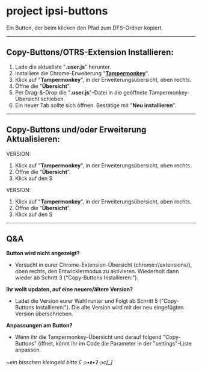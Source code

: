 # project ipsi-buttons
Ein Button, der beim klicken den Pfad zum DFS-Ordner kopiert.

----

## Copy-Buttons/OTRS-Extension Installieren:

1. Lade die aktuellste "**.user.js**" herunter.
2. Installiere die Chrome-Erweiterung "**[Tampermonkey](https://chromewebstore.google.com/detail/tampermonkey/dhdgffkkebhmkfjojejmpbldmpobfkfo?hl=de)**".
3. Klick auf "**Tampermonkey**", in der Erweiterungsübersicht, oben rechts.
4. Öffne die "**Übersicht**".
5. Per Drag-&-Drop die "**.user.js**"-Datei in die geöffnete Tampermonkey-Übersicht schieben.
6. Ein neuer Tab sollte sich öffnen. Bestätige mit "**Neu installieren**".

----

## Copy-Buttons und/oder Erweiterung Aktualisieren:

VERSION:
1. Klick auf "**Tampermonkey**", in der Erweiterungsübersicht, oben rechts.
2. Öffne die "**Übersicht**".
3. Klick auf den S

VERSION:
1. Klick auf "**Tampermonkey**", in der Erweiterungsübersicht, oben rechts.
2. Öffne die "**Übersicht**".
3. Klick auf den S

----

## Q&A

**Button wird nicht angezeigt?**
- Versucht in eurer Chrome-Extension-Übersicht (chrome://extensions/), oben rechts, den Entwicklermodus zu aktivieren. Wiederholt dann wieder ab Schritt 3 ("Copy-Buttons Installieren:").

**Ihr wollt updaten, auf eine neuere/ältere Version?**
- Ladet die Version eurer Wahl runter und Folgt ab Schritt 5 ("Copy-Buttons Installieren:"). Die alte Version wird mit der neu eingefügten Version überschrieben.

**Anpassungen am Button?**
- Wenn ihr die Tampermonkey-Übersicht und darauf folgend "Copy-Buttons" öffnet, könnt ihr im Code die Parameter in der "settings"-Liste anpassen.

*~ein bisschen kleingeld bitte ʕっ•ᴥ•ʔっc[_]*
